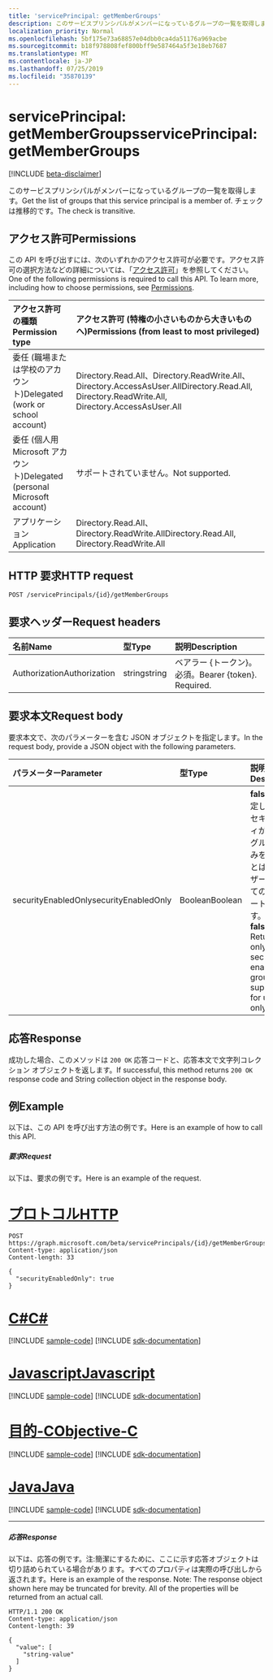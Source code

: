 ```yaml
---
title: 'servicePrincipal: getMemberGroups'
description: このサービスプリンシパルがメンバーになっているグループの一覧を取得します。  チェックは推移的です。
localization_priority: Normal
ms.openlocfilehash: 5bf175e73a68857e04dbb0ca4da51176a969acbe
ms.sourcegitcommit: b18f978808fef800bff9e587464a5f3e18eb7687
ms.translationtype: MT
ms.contentlocale: ja-JP
ms.lasthandoff: 07/25/2019
ms.locfileid: "35870139"
---
```

# <a name="serviceprincipal-getmembergroups"></a><span data-ttu-id="00e5d-104">servicePrincipal: getMemberGroups</span><span class="sxs-lookup"><span data-stu-id="00e5d-104">servicePrincipal: getMemberGroups</span></span>

[!INCLUDE [beta-disclaimer](../../includes/beta-disclaimer.md)]

<span data-ttu-id="00e5d-105">このサービスプリンシパルがメンバーになっているグループの一覧を取得します。</span><span class="sxs-lookup"><span data-stu-id="00e5d-105">Get the list of groups that this service principal is a member of.</span></span>  <span data-ttu-id="00e5d-106">チェックは推移的です。</span><span class="sxs-lookup"><span data-stu-id="00e5d-106">The check is transitive.</span></span>

## <a name="permissions"></a><span data-ttu-id="00e5d-107">アクセス許可</span><span class="sxs-lookup"><span data-stu-id="00e5d-107">Permissions</span></span>
<span data-ttu-id="00e5d-p103">この API を呼び出すには、次のいずれかのアクセス許可が必要です。アクセス許可の選択方法などの詳細については、「[アクセス許可](/graph/permissions-reference)」を参照してください。</span><span class="sxs-lookup"><span data-stu-id="00e5d-p103">One of the following permissions is required to call this API. To learn more, including how to choose permissions, see [Permissions](/graph/permissions-reference).</span></span>


|<span data-ttu-id="00e5d-110">アクセス許可の種類</span><span class="sxs-lookup"><span data-stu-id="00e5d-110">Permission type</span></span>      | <span data-ttu-id="00e5d-111">アクセス許可 (特権の小さいものから大きいものへ)</span><span class="sxs-lookup"><span data-stu-id="00e5d-111">Permissions (from least to most privileged)</span></span>              |
|:--------------------|:---------------------------------------------------------|
|<span data-ttu-id="00e5d-112">委任 (職場または学校のアカウント)</span><span class="sxs-lookup"><span data-stu-id="00e5d-112">Delegated (work or school account)</span></span> | <span data-ttu-id="00e5d-113">Directory.Read.All、Directory.ReadWrite.All、Directory.AccessAsUser.All</span><span class="sxs-lookup"><span data-stu-id="00e5d-113">Directory.Read.All, Directory.ReadWrite.All, Directory.AccessAsUser.All</span></span>    |
|<span data-ttu-id="00e5d-114">委任 (個人用 Microsoft アカウント)</span><span class="sxs-lookup"><span data-stu-id="00e5d-114">Delegated (personal Microsoft account)</span></span> | <span data-ttu-id="00e5d-115">サポートされていません。</span><span class="sxs-lookup"><span data-stu-id="00e5d-115">Not supported.</span></span>    |
|<span data-ttu-id="00e5d-116">アプリケーション</span><span class="sxs-lookup"><span data-stu-id="00e5d-116">Application</span></span> | <span data-ttu-id="00e5d-117">Directory.Read.All、Directory.ReadWrite.All</span><span class="sxs-lookup"><span data-stu-id="00e5d-117">Directory.Read.All, Directory.ReadWrite.All</span></span> |

## <a name="http-request"></a><span data-ttu-id="00e5d-118">HTTP 要求</span><span class="sxs-lookup"><span data-stu-id="00e5d-118">HTTP request</span></span>
<!-- { "blockType": "ignored" } -->
```http
POST /servicePrincipals/{id}/getMemberGroups

```
## <a name="request-headers"></a><span data-ttu-id="00e5d-119">要求ヘッダー</span><span class="sxs-lookup"><span data-stu-id="00e5d-119">Request headers</span></span>
| <span data-ttu-id="00e5d-120">名前</span><span class="sxs-lookup"><span data-stu-id="00e5d-120">Name</span></span>       | <span data-ttu-id="00e5d-121">型</span><span class="sxs-lookup"><span data-stu-id="00e5d-121">Type</span></span> | <span data-ttu-id="00e5d-122">説明</span><span class="sxs-lookup"><span data-stu-id="00e5d-122">Description</span></span>|
|:---------------|:--------|:----------|
| <span data-ttu-id="00e5d-123">Authorization</span><span class="sxs-lookup"><span data-stu-id="00e5d-123">Authorization</span></span>  | <span data-ttu-id="00e5d-124">string</span><span class="sxs-lookup"><span data-stu-id="00e5d-124">string</span></span>  | <span data-ttu-id="00e5d-p104">ベアラー {トークン}。必須。</span><span class="sxs-lookup"><span data-stu-id="00e5d-p104">Bearer {token}. Required.</span></span> |

## <a name="request-body"></a><span data-ttu-id="00e5d-127">要求本文</span><span class="sxs-lookup"><span data-stu-id="00e5d-127">Request body</span></span>
<span data-ttu-id="00e5d-128">要求本文で、次のパラメーターを含む JSON オブジェクトを指定します。</span><span class="sxs-lookup"><span data-stu-id="00e5d-128">In the request body, provide a JSON object with the following parameters.</span></span>

| <span data-ttu-id="00e5d-129">パラメーター</span><span class="sxs-lookup"><span data-stu-id="00e5d-129">Parameter</span></span>    | <span data-ttu-id="00e5d-130">型</span><span class="sxs-lookup"><span data-stu-id="00e5d-130">Type</span></span>   |<span data-ttu-id="00e5d-131">説明</span><span class="sxs-lookup"><span data-stu-id="00e5d-131">Description</span></span>|
|:---------------|:--------|:----------|
|<span data-ttu-id="00e5d-132">securityEnabledOnly</span><span class="sxs-lookup"><span data-stu-id="00e5d-132">securityEnabledOnly</span></span>|<span data-ttu-id="00e5d-133">Boolean</span><span class="sxs-lookup"><span data-stu-id="00e5d-133">Boolean</span></span>|<span data-ttu-id="00e5d-p105">**false** に設定します。セキュリティが有効なグループのみを返すことは、ユーザーに対してのみサポートされます。</span><span class="sxs-lookup"><span data-stu-id="00e5d-p105">Set to **false**. Returning only security-enabled groups is supported for users only.</span></span>|

## <a name="response"></a><span data-ttu-id="00e5d-136">応答</span><span class="sxs-lookup"><span data-stu-id="00e5d-136">Response</span></span>

<span data-ttu-id="00e5d-137">成功した場合、このメソッドは `200 OK` 応答コードと、応答本文で文字列コレクション オブジェクトを返します。</span><span class="sxs-lookup"><span data-stu-id="00e5d-137">If successful, this method returns `200 OK` response code and String collection object in the response body.</span></span>

## <a name="example"></a><span data-ttu-id="00e5d-138">例</span><span class="sxs-lookup"><span data-stu-id="00e5d-138">Example</span></span>
<span data-ttu-id="00e5d-139">以下は、この API を呼び出す方法の例です。</span><span class="sxs-lookup"><span data-stu-id="00e5d-139">Here is an example of how to call this API.</span></span>
##### <a name="request"></a><span data-ttu-id="00e5d-140">要求</span><span class="sxs-lookup"><span data-stu-id="00e5d-140">Request</span></span>
<span data-ttu-id="00e5d-141">以下は、要求の例です。</span><span class="sxs-lookup"><span data-stu-id="00e5d-141">Here is an example of the request.</span></span>

# <a name="httptabhttp"></a>[<span data-ttu-id="00e5d-142">プロトコル</span><span class="sxs-lookup"><span data-stu-id="00e5d-142">HTTP</span></span>](#tab/http)
<!-- {
  "blockType": "request",
  "name": "serviceprincipal_getmembergroups"
}-->
```http
POST https://graph.microsoft.com/beta/servicePrincipals/{id}/getMemberGroups
Content-type: application/json
Content-length: 33

{
  "securityEnabledOnly": true
}
```
# <a name="ctabcsharp"></a>[<span data-ttu-id="00e5d-143">C#</span><span class="sxs-lookup"><span data-stu-id="00e5d-143">C#</span></span>](#tab/csharp)
[!INCLUDE [sample-code](../includes/snippets/csharp/serviceprincipal-getmembergroups-csharp-snippets.md)]
[!INCLUDE [sdk-documentation](../includes/snippets/snippets-sdk-documentation-link.md)]

# <a name="javascripttabjavascript"></a>[<span data-ttu-id="00e5d-144">Javascript</span><span class="sxs-lookup"><span data-stu-id="00e5d-144">Javascript</span></span>](#tab/javascript)
[!INCLUDE [sample-code](../includes/snippets/javascript/serviceprincipal-getmembergroups-javascript-snippets.md)]
[!INCLUDE [sdk-documentation](../includes/snippets/snippets-sdk-documentation-link.md)]

# <a name="objective-ctabobjc"></a>[<span data-ttu-id="00e5d-145">目的-C</span><span class="sxs-lookup"><span data-stu-id="00e5d-145">Objective-C</span></span>](#tab/objc)
[!INCLUDE [sample-code](../includes/snippets/objc/serviceprincipal-getmembergroups-objc-snippets.md)]
[!INCLUDE [sdk-documentation](../includes/snippets/snippets-sdk-documentation-link.md)]

# <a name="javatabjava"></a>[<span data-ttu-id="00e5d-146">Java</span><span class="sxs-lookup"><span data-stu-id="00e5d-146">Java</span></span>](#tab/java)
[!INCLUDE [sample-code](../includes/snippets/java/serviceprincipal-getmembergroups-java-snippets.md)]
[!INCLUDE [sdk-documentation](../includes/snippets/snippets-sdk-documentation-link.md)]

---


##### <a name="response"></a><span data-ttu-id="00e5d-147">応答</span><span class="sxs-lookup"><span data-stu-id="00e5d-147">Response</span></span>
<span data-ttu-id="00e5d-p106">以下は、応答の例です。注:簡潔にするために、ここに示す応答オブジェクトは切り詰められている場合があります。すべてのプロパティは実際の呼び出しから返されます。</span><span class="sxs-lookup"><span data-stu-id="00e5d-p106">Here is an example of the response. Note: The response object shown here may be truncated for brevity. All of the properties will be returned from an actual call.</span></span>
<!-- {
  "blockType": "response",
  "truncated": true,
  "@odata.type": "string",
  "isCollection": true
} -->
```http
HTTP/1.1 200 OK
Content-type: application/json
Content-length: 39

{
  "value": [
    "string-value"
  ]
}
```

<!-- uuid: 8fcb5dbc-d5aa-4681-8e31-b001d5168d79
2015-10-25 14:57:30 UTC -->
<!--
{
  "type": "#page.annotation",
  "description": "servicePrincipal: getMemberGroups",
  "keywords": "",
  "section": "documentation",
  "tocPath": "",
  "suppressions": [
  ]
}
-->
